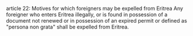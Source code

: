 article 22: Motives for which foreigners may be expelled from Eritrea
Any foreigner who enters Eritrea illegally, or is found in possession of a document not renewed or in possession of an expired permit or defined as &quot;persona non grata&quot; shall be expelled from Eritrea.
<ul>
</ul>